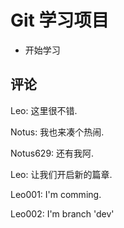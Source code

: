 # Git 学习项目

* 开始学习

## 评论

Leo: 这里很不错.

Notus: 我也来凑个热闹.

Notus629: 还有我阿.

Leo: 让我们开启新的篇章.

Leo001: I'm comming.

Leo002: I'm branch 'dev'

